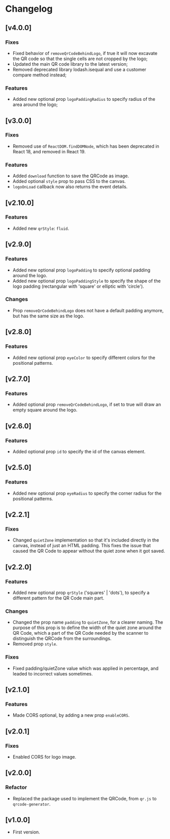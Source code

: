 # Changelog

## [v4.0.0]

### Fixes

- Fixed behavior of `removeQrCodeBehindLogo`, if true it will now excavate the QR code so that the single cells are not cropped by the logo;
- Updated the main QR code library to the latest version;
- Removed deprecated library lodash.isequal and use a customer compare method instead;

### Features

- Added new optional prop `logoPaddingRadius` to specify radius of the area around the logo;

## [v3.0.0]

### Fixes

- Removed use of `ReactDOM.findDOMNode`, which has been deprecated in React 18, and removed in React 19.

### Features

- Added `download` function to save the QRCode as image.
- Added optional `style` prop to pass CSS to the canvas.
- `logoOnLoad` callback now also returns the event details.

## [v2.10.0]

### Features

- Added new `qrStyle`: `fluid`.

## [v2.9.0]

### Features

- Added new optional prop `logoPadding` to specify optional padding around the logo.
- Added new optional prop `logoPaddingStyle` to specify the shape of the logo padding (rectangular with 'square' or elliptic with 'circle').

### Changes

- Prop `removeQrCodeBehindLogo` does not have a default padding anymore, but has the same size as the logo.

## [v2.8.0]

### Features

- Added new optional prop `eyeColor` to specify different colors for the positional patterns.

## [v2.7.0]

### Features

- Added optional prop `removeQrCodeBehindLogo`, if set to true will draw an empty square around the logo.

## [v2.6.0]

### Features

- Added optional prop `id` to specify the id of the canvas element.

## [v2.5.0]

### Features

- Added new optional prop `eyeRadius` to specify the corner radius for the positional patterns.

## [v2.2.1]

### Fixes

- Changed `quietZone` implementation so that it's included directly in the canvas, instead of just an HTML padding. This fixes the issue that caused the QR Code to appear without the quiet zone when it got saved.

## [v2.2.0]

### Features

- Added new optional prop `qrStyle` ('squares' | 'dots'), to specify a different pattern for the QR Code main part.

### Changes

- Changed the prop name `padding` to `quietZone`, for a clearer naming. The purpose of this prop is to define the width of the quiet zone around the QR Code, which a part of the QR Code needed by the scanner to distinguish the QRCode from the surroundings.
- Removed prop `style`.

### Fixes

- Fixed padding/quietZone value which was applied in percentage, and leaded to incorrect values sometimes.

## [v2.1.0]

### Features

- Made CORS optional, by adding a new prop `enableCORS`.

## [v2.0.1]

### Fixes

- Enabled CORS for logo image.

## [v2.0.0]

### Refactor

- Replaced the package used to implement the QRCode, from `qr.js` to `qrcode-generator`.

## [v1.0.0]

- First version.
